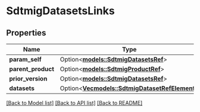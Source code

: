 # SdtmigDatasetsLinks

## Properties

Name | Type | Description | Notes
------------ | ------------- | ------------- | -------------
**param_self** | Option<[**models::SdtmigDatasetsRef**](SdtmigDatasetsRef.md)> |  | [optional]
**parent_product** | Option<[**models::SdtmigProductRef**](SdtmigProductRef.md)> |  | [optional]
**prior_version** | Option<[**models::SdtmigDatasetsRef**](SdtmigDatasetsRef.md)> |  | [optional]
**datasets** | Option<[**Vec<models::SdtmigDatasetRefElement>**](SdtmigDatasetRefElement.md)> |  | [optional]

[[Back to Model list]](../README.md#documentation-for-models) [[Back to API list]](../README.md#documentation-for-api-endpoints) [[Back to README]](../README.md)


